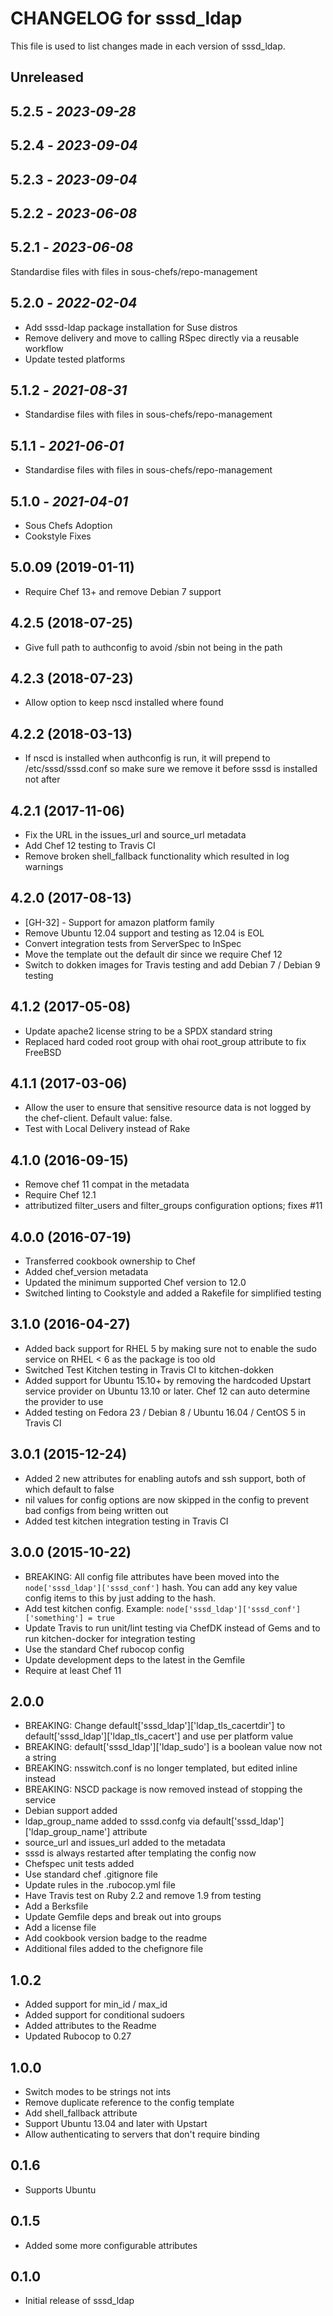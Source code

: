 # CHANGELOG for sssd_ldap

This file is used to list changes made in each version of sssd_ldap.

## Unreleased

## 5.2.5 - *2023-09-28*

## 5.2.4 - *2023-09-04*

## 5.2.3 - *2023-09-04*

## 5.2.2 - *2023-06-08*

## 5.2.1 - *2023-06-08*

Standardise files with files in sous-chefs/repo-management

## 5.2.0 - *2022-02-04*

- Add sssd-ldap package installation for Suse distros
- Remove delivery and move to calling RSpec directly via a reusable workflow
- Update tested platforms

## 5.1.2 - *2021-08-31*

- Standardise files with files in sous-chefs/repo-management

## 5.1.1 - *2021-06-01*

- Standardise files with files in sous-chefs/repo-management

## 5.1.0 - *2021-04-01*

- Sous Chefs Adoption
- Cookstyle Fixes

## 5.0.09 (2019-01-11)

- Require Chef 13+ and remove Debian 7 support

## 4.2.5 (2018-07-25)

- Give full path to authconfig to avoid /sbin not being in the path

## 4.2.3 (2018-07-23)

- Allow option to keep nscd installed where found

## 4.2.2 (2018-03-13)

- If nscd is installed when authconfig is run, it will prepend to /etc/sssd/sssd.conf so make sure we remove it before sssd is installed not after

## 4.2.1 (2017-11-06)

- Fix the URL in the issues_url and source_url metadata
- Add Chef 12 testing to Travis CI
- Remove broken shell_fallback functionality which resulted in log warnings

## 4.2.0 (2017-08-13)

- [GH-32] - Support for amazon platform family
- Remove Ubuntu 12.04 support and testing as 12.04 is EOL
- Convert integration tests from ServerSpec to InSpec
- Move the template out the default dir since we require Chef 12
- Switch to dokken images for Travis testing and add Debian 7 / Debian 9 testing

## 4.1.2 (2017-05-08)

- Update apache2 license string to be a SPDX standard string
- Replaced hard coded root group with ohai root_group attribute to fix FreeBSD

## 4.1.1 (2017-03-06)

- Allow the user to ensure that sensitive resource data is not logged by the chef-client. Default value: false.
- Test with Local Delivery instead of Rake

## 4.1.0 (2016-09-15)

- Remove chef 11 compat in the metadata
- Require Chef 12.1
- attributized filter_users and filter_groups configuration options; fixes #11

## 4.0.0 (2016-07-19)

- Transferred cookbook ownership to Chef
- Added chef_version metadata
- Updated the minimum supported Chef version to 12.0
- Switched linting to Cookstyle and added a Rakefile for simplified testing

## 3.1.0 (2016-04-27)

- Added back support for RHEL 5 by making sure not to enable the sudo service on RHEL < 6 as the package is too old
- Switched Test Kitchen testing in Travis CI to kitchen-dokken
- Added support for Ubuntu 15.10+ by removing the hardcoded Upstart service provider on Ubuntu 13.10 or later. Chef 12 can auto determine the provider to use
- Added testing on Fedora 23 / Debian 8 / Ubuntu 16.04 / CentOS 5 in Travis CI

## 3.0.1 (2015-12-24)

- Added 2 new attributes for enabling autofs and ssh support, both of which default to false
- nil values for config options are now skipped in the config to prevent bad configs from being written out
- Added test kitchen integration testing in Travis CI

## 3.0.0 (2015-10-22)

- BREAKING: All config file attributes have been moved into the `node['sssd_ldap']['sssd_conf']` hash. You can add any key value config items to this by just adding to the hash.
- Add test kitchen config. Example: `node['sssd_ldap']['sssd_conf']['something'] = true`
- Update Travis to run unit/lint testing via ChefDK instead of Gems and to run kitchen-docker for integration testing
- Use the standard Chef rubocop config
- Update development deps to the latest in the Gemfile
- Require at least Chef 11

## 2.0.0

- BREAKING: Change default['sssd_ldap']['ldap_tls_cacertdir'] to default['sssd_ldap']['ldap_tls_cacert'] and use per platform value
- BREAKING: default['sssd_ldap']['ldap_sudo'] is a boolean value now not a string
- BREAKING: nsswitch.conf is no longer templated, but edited inline instead
- BREAKING: NSCD package is now removed instead of stopping the service
- Debian support added
- ldap_group_name added to sssd.confg via default['sssd_ldap']['ldap_group_name'] attribute
- source_url and issues_url added to the metadata
- sssd is always restarted after templating the config now
- Chefspec unit tests added
- Use standard chef .gitignore file
- Update rules in the .rubocop.yml file
- Have Travis test on Ruby 2.2 and remove 1.9 from testing
- Add a Berksfile
- Update Gemfile deps and break out into groups
- Add a license file
- Add cookbook version badge to the readme
- Additional files added to the chefignore file

## 1.0.2

- Added support for min_id / max_id
- Added support for conditional sudoers
- Added attributes to the Readme
- Updated Rubocop to 0.27

## 1.0.0

- Switch modes to be strings not ints
- Remove duplicate reference to the config template
- Add shell_fallback attribute
- Support Ubuntu 13.04 and later with Upstart
- Allow authenticating to servers that don't require binding

## 0.1.6

- Supports Ubuntu

## 0.1.5

- Added some more configurable attributes

## 0.1.0

- Initial release of sssd_ldap
